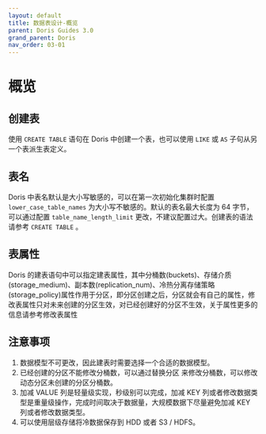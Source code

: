 ```yaml
---
layout: default
title: 数据表设计-概览
parent: Doris Guides 3.0
grand_parent: Doris
nav_order: 03-01
---
```


# 概览
## 创建表
使用 `CREATE TABLE` 语句在 Doris 中创建一个表，也可以使用 `LIKE` 或 `AS` 子句从另一个表派生表定义。

## 表名
Doris 中表名默认是大小写敏感的，可以在第一次初始化集群时配置 `lower_case_table_names` 为大小写不敏感的。默认的表名最大长度为 64 字节，可以通过配置 `table_name_length_limit` 更改，不建议配置过大。创建表的语法请参考 `CREATE TABLE` 。

## 表属性
Doris 的建表语句中可以指定建表属性，其中分桶数(buckets)、存储介质(storage_medium)、副本数(replication_num)、冷热分离存储策略(storage_policy)属性作用于分区，即分区创建之后，分区就会有自己的属性，修改表属性只对未来创建的分区生效，对已经创建好的分区不生效，关于属性更多的信息请参考修改表属性

## 注意事项
1. 数据模型不可更改，因此建表时需要选择一个合适的数据模型。
2. 已经创建的分区不能修改分桶数，可以通过替换分区 来修改分桶数，可以修改动态分区未创建的分区分桶数。
3. 加减 VALUE 列是轻量级实现，秒级别可以完成，加减 KEY 列或者修改数据类型是重量级操作，完成时间取决于数据量，大规模数据下尽量避免加减 KEY 列或者修改数据类型。
4. 可以使用层级存储将冷数据保存到 HDD 或者 S3 / HDFS。